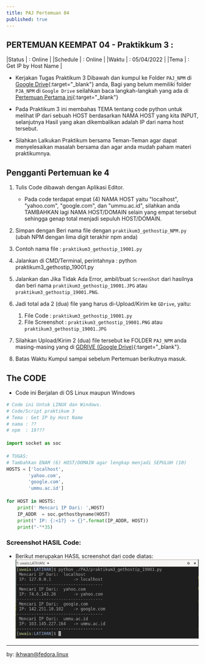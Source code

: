 ```yaml
---
title: PAJ Pertemuan 04
published: true
---
```



## PERTEMUAN KEEMPAT 04 - Praktikkum 3 :

|Status   | : Online                 |
|Schedule | : Online                 |
|Waktu    | : 05/04/2022             |
|Tema     | : Get IP by Host Name    |


* Kerjakan Tugas Praktikum 3 Dibawah dan kumpul ke Folder `PAJ_NPM` di [Google Drive](https://drive.google.com/drive/folders/1mEOIndRBI0v4wH9DeyMRMF8obfIMvB5R?usp=sharing){:target="_blank"} anda, Bagi yang belum memiliki folder `PJA_NPM` di `Google Drive` seilahkan baca langkah-langkah yang ada di  [Pertemuan Pertama ini](KuliahPAJ-P1.html#pertama){:target="_blank"}

* Pada Praktikum 3 ini membahas TEMA tentang code python untuk melihat IP dari sebuah HOST berdasarkan NAMA HOST yang kita INPUT, selanjutnya Hasil yang akan dikembalikan adalah IP dari nama host tersebut. 

* Silahkan Lalkukan Praktikum bersama Teman-Teman agar dapat menyelesaikan masalah bersama dan agar anda mudah paham materi praktikumnya.


## Pengganti Pertemuan ke 4

1. Tulis Code dibawah dengan Aplikasi Editor.
    * Pada code terdapat empat (4) NAMA HOST yaitu "localhost", "yahoo.com", "google.com", dan "ummu.ac.id", silahkan anda TAMBAHKAN lagi NAMA HOST/DOMAIN selain yang empat tersebut sehingga genap total menjadi sepuluh HOST/DOMAIN.

2. Simpan dengan Beri nama file dengan `praktikum3_gethostip_NPM.py` (ubah NPM dengan lima digit terakhir npm anda)

3. Contoh nama file : `praktikum3_gethostip_19001.py`

4. Jalankan di CMD/Terminal, perintahnya : python praktikum3_gethostip_19001.py

5. Jalankan dan Jika Tidak Ada Error, ambil/buat `ScreenShot` dari hasilnya dan beri nama `praktikum3_gethostip_19001.JPG` atau `praktikum3_gethostip_19001.PNG`.

6. Jadi total ada 2 (dua) file yang harus di-Upload/Kirim ke `GDrive`, yaitu:
    1. File Code : `praktikum3_gethostip_19001.py`
    2. File Screenshot : `praktikum3_gethostip_19001.PNG` atau `praktikum3_gethostip_19001.JPG`

7. Silahkan Upload/Kirim 2 (dua) file tersebut ke FOLDER `PAJ_NPM` anda masing-masing yang di [GDRIVE (Google Drive)](https://drive.google.com/drive/folders/1mEOIndRBI0v4wH9DeyMRMF8obfIMvB5R?usp=sharing){:target="_blank"}.

8. Batas Waktu Kumpul sampai sebelum Pertemuan berikutnya masuk.

## The CODE 

* Code ini Berjalan di OS Linux maupun Windows

```python 
# Code ini Untuk LINUX dan Windows.
# Code/Script praktikum 3
# Tema : Get IP by Host Name 
# nama : ??
# npm  : 19???

import socket as soc

# TUGAS: 
# Tambahkan ENAM (6) HOST/DOMAIN agar lengkap menjadi SEPULUH (10)
HOSTS = ['localhost',
        'yahoo.com',
        'google.com',
        'ummu.ac.id']

for HOST in HOSTS:
    print(' Mencari IP Dari: ',HOST)
    IP_ADDR  = soc.gethostbyname(HOST)
    print(" IP: {:<17} -> {}".format(IP_ADDR, HOST))
    print("-"*35)

```

### Screenshot HASIL Code: 

* Berikut merupakan HASIL screenshot dari code diatas: 
![Install Python ](assets/reff/paj/praktikum3_gethostip_paj.png)



***
by: ikhwan@fedora.linux 
